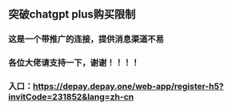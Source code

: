 

突破chatgpt plus购买限制
---

### 这是一个带推广的连接，提供消息渠道不易

### 各位大佬请支持一下，谢谢！！！！

### 入口：https://depay.depay.one/web-app/register-h5?invitCode=231852&lang=zh-cn


